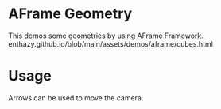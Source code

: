 # AFrame Geometry

This demos some geometries by using AFrame Framework.
enthazy.github.io/blob/main/assets/demos/aframe/cubes.html

# Usage 
Arrows can be used to move the camera.
